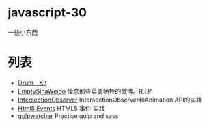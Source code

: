 # javascript-30
一些小东西

# 列表
  - [Drum　Kit](https://huntdream.github.io/javascript-30/drumKit)
  - [EmptySinaWeibo](https://huntdream.github.io/javascript-30/emptySinaWeibo.js) 悼念那些英勇牺牲的微博。R.I.P
  - [IntersectionObserver](https://huntdream.github.io/javascript-30/intersectionObserver) IntersectionObserver和Animation API的实践
  - [Html5 Events](https://huntdream.github.io/javascript-30/html5events) HTML5 事件 实践
  - [gulpwatcher](https://huntdream.github.io/javascript-30/gulpwatcher) Practise gulp and sass